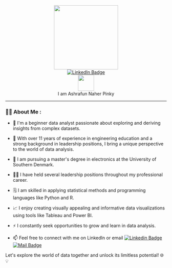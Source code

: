 <div id="header" align="center">
  <img src="https://media.giphy.com/media/v1.Y2lkPTc5MGI3NjExOWkydHFhZjUzMXVsbWJ6dTd6enVmMGh2Y3UwNnEwMDU0ZGJleGw0bSZlcD12MV9pbnRlcm5hbF9naWZfYnlfaWQmY3Q9cw/IUNycHoVqvLDowiiam/giphy.gif" width="200"/>
</div>
<div id="badges" align="center">
  <a href="www.linkedin.com/in/ashrafun-naher-pinky">
    <img src="https://img.shields.io/badge/LinkedIn-blue?style=for-the-badge&logo=linkedin&logoColor=white" alt="LinkedIn Badge"/>
  </a>
</div>
<div id="profile_view" align="center">
  <img src="https://komarev.com/ghpvc/?username=Ashrafun-naher-pinky&style=flat-square&color=blue" alt=""/>
</div>
<div id="hello" align="center">
  <img src="https://media.giphy.com/media/hVsHKwMm3ytVYDNBQy/giphy.gif" width="50px"/>
  <br>
  I am Ashrafun Naher Pinky
</div>

---

### 	:female_detective: About Me :

- :telescope: I'm a beginner data analyst passionate about exploring and deriving insights from complex datasets. 

- :briefcase: With over 11 years of experience in engineering education and a strong background in leadership positions, I bring a unique perspective to the world of data analysis.

- :open_book: I am pursuing a master's degree in electronics at the University of Southern Denmark.

-	:woman_in_tuxedo: I have held several leadership positions throughout my professional career.

- :spiral_notepad: I am skilled in applying statistical methods and programming languages like Python and R.

- :chart_with_upwards_trend: I enjoy creating visually appealing and informative data visualizations using tools like Tableau and Power BI.

- :zap: I constantly seek opportunities to grow and learn in data analysis.
  
- :mailbox: Feel free to connect with me on LinkedIn or email [![Linkedin Badge](https://img.shields.io/badge/-LinkedIn-blue?style=flat&logo=Linkedin&logoColor=white)](www.linkedin.com/in/ashrafun-naher-pinky) [![Mail Badge](https://img.shields.io/badge/-Mail-purple?style=flat&logo=Gmail&logoColor=white)](https://mail.google.com/mail/anaherpinky@gmail.com)

Let's explore the world of data together and unlock its limitless potential! 🌐💡





<!---
Ashrafun-naher-pinky/Ashrafun-naher-pinky is a ✨ special ✨ repository because its `README.md` (this file) appears on your GitHub profile.
You can click the Preview link to take a look at your changes.
--->
